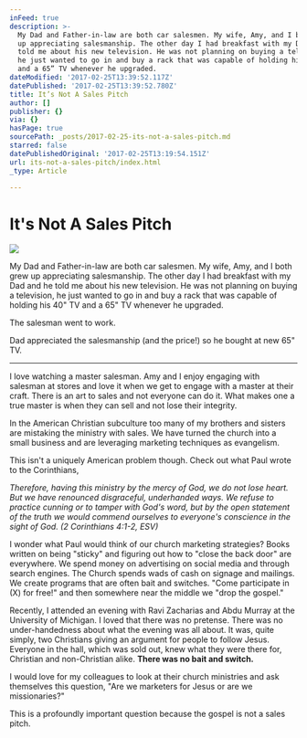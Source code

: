 ```yaml
---
inFeed: true
description: >-
  My Dad and Father-in-law are both car salesmen. My wife, Amy, and I both grew
  up appreciating salesmanship. The other day I had breakfast with my Dad and he
  told me about his new television. He was not planning on buying a television,
  he just wanted to go in and buy a rack that was capable of holding his 40” TV
  and a 65” TV whenever he upgraded.
dateModified: '2017-02-25T13:39:52.117Z'
datePublished: '2017-02-25T13:39:52.780Z'
title: It’s Not A Sales Pitch
author: []
publisher: {}
via: {}
hasPage: true
sourcePath: _posts/2017-02-25-its-not-a-sales-pitch.md
starred: false
datePublishedOriginal: '2017-02-25T13:19:54.151Z'
url: its-not-a-sales-pitch/index.html
_type: Article

---
```

# It's Not A Sales Pitch
![](https://imgflo.herokuapp.com/graph/2b2431f8e7ba7b0/9979ddb769e455aa01e61e0ebd66258e/croprotate.jpg?cropheight=3263&cropwidth=3871&degrees=0&input=https%3A%2F%2Fthe-grid-user-content.s3-us-west-2.amazonaws.com%2F5c957430-d5b9-4c48-bed9-b2a06d1aa93e.jpg&x=0&y=0)

My Dad and Father-in-law are both car salesmen. My wife, Amy, and I both grew up appreciating salesmanship. The other day I had breakfast with my Dad and he told me about his new television. He was not planning on buying a television, he just wanted to go in and buy a rack that was capable of holding his 40" TV and a 65" TV whenever he upgraded.

The salesman went to work.

Dad appreciated the salesmanship (and the price!) so he bought at new 65" TV.

---

I love watching a master salesman. Amy and I enjoy engaging with salesman at stores and love it when we get to engage with a master at their craft. There is an art to sales and not everyone can do it. What makes one a true master is when they can sell and not lose their integrity.

In the American Christian subculture too many of my brothers and sisters are mistaking the ministry with sales. We have turned the church into a small business and are leveraging marketing techniques as evangelism.

This isn't a uniquely American problem though. Check out what Paul wrote to the Corinthians,

_Therefore, having this ministry by the mercy of God, we do not lose heart. But we have renounced disgraceful, underhanded ways. We refuse to practice cunning or to tamper with God's word, but by the open statement of the truth we would commend ourselves to everyone's conscience in the sight of God. (2 Corinthians 4:1-2, ESV)_

I wonder what Paul would think of our church marketing strategies? Books written on being "sticky" and figuring out how to "close the back door" are everywhere. We spend money on advertising on social media and through search engines. The Church spends wads of cash on signage and mailings. We create programs that are often bait and switches. "Come participate in (X) for free!" and then somewhere near the middle we "drop the gospel."

Recently, I attended an evening with Ravi Zacharias and Abdu Murray at the University of Michigan. I loved that there was no pretense. There was no under-handedness about what the evening was all about. It was, quite simply, two Christians giving an argument for people to follow Jesus. Everyone in the hall, which was sold out, knew what they were there for, Christian and non-Christian alike. **There was no bait and switch.**

I would love for my colleagues to look at their church ministries and ask themselves this question, "Are we marketers for Jesus or are we missionaries?"

This is a profoundly important question because the gospel is not a sales pitch.